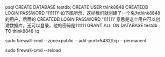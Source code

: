 psql
CREATE DATABASE testdb;
CREATE USER think8848 CREATEDB LOGIN PASSWORD '111111'
如下图所示，这样我们就创建了一个名为think8848的用户，后面的 CREATEDB LOGIN PASSWORD '111111' 意思是这个用户可以创建数据库，还可以登录，他的密码是111111
GRANT ALL ON DATABASE testdb TO think8848
\q

sudo firewall-cmd --zone=public --add-port=5432/tcp --permanent

sudo firewall-cmd --reload
